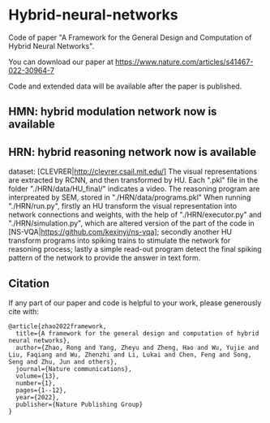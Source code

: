 # Hybrid-neural-networks

Code of paper "A Framework for the General Design and Computation of Hybrid Neural Networks".

You can download our paper at https://www.nature.com/articles/s41467-022-30964-7

Code and extended data will be available after the paper is published. 

## HMN: hybrid modulation network now is available

## HRN: hybrid reasoning network now is available
dataset: [CLEVRER|http://clevrer.csail.mit.edu/]
The visual representations are extracted by RCNN, and then transformed by HU. Each ".pkl" file in the folder "./HRN/data/HU_final/" indicates a video.
The reasoning program are interpreated by SEM, stored in "./HRN/data/programs.pkl"
When running "./HRN/run.py", firstly an HU transform the visual representation into network connections and weights, with the help of "./HRN/executor.py" and "./HRN/simulation.py", which are altered version of the part of the code in [NS-VQA|https://github.com/kexinyi/ns-vqa]; secondly another HU transform programs into spiking trains to stimulate the network for reasoning process; lastly a simple read-out program detect the final spiking pattern of the network to provide the answer in text form. 

## Citation

If any part of our paper and code is helpful to your work, please generously cite with:

```
@article{zhao2022framework,
  title={A framework for the general design and computation of hybrid neural networks},
  author={Zhao, Rong and Yang, Zheyu and Zheng, Hao and Wu, Yujie and Liu, Faqiang and Wu, Zhenzhi and Li, Lukai and Chen, Feng and Song, Seng and Zhu, Jun and others},
  journal={Nature communications},
  volume={13},
  number={1},
  pages={1--12},
  year={2022},
  publisher={Nature Publishing Group}
}
```
